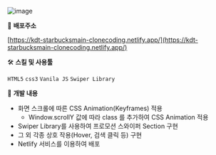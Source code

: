 ![image](https://user-images.githubusercontent.com/78632299/198224064-bc3e45a9-f277-4eda-a656-ed68e8bd4b7c.png)

📍 **배포주소**

[https://kdt-starbucksmain-clonecoding.netlify.app/](https://kdt-starbucksmain-clonecoding.netlify.app/)

 🛠 **스킬 및 사용툴**

`HTML5` `css3` `Vanila JS` `Swiper Library` 

📒 **개발 내용**

- 화면 스크롤에 따른 CSS Animation(Keyframes) 적용
    - Window.scrollY 값에 따라 class 를 추가하여 CSS Animation 적용
- Swiper Library를 사용하여 프로모션 스와이퍼 Section 구현
- 그 외 각종 상호 작용(Hover, 검색 클릭 등) 구현
- Netlify 서비스를 이용하여 배포
